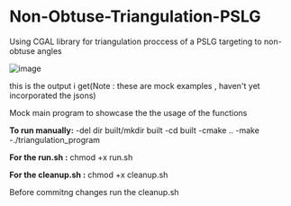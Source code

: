 # Non-Obtuse-Triangulation-PSLG

Using CGAL library for triangulation proccess of a PSLG targeting to non-obtuse angles

![image](https://github.com/user-attachments/assets/fc7c5bb4-4bb3-4dc7-a788-3d0cdc86dee2)

this is the output i get(Note : these are mock examples , haven't yet incorporated the jsons)

Mock main program to showcase the the usage of the functions

**To run manually:**
-del dir built/mkdir built
-cd built
-cmake ..
-make
-./triangulation_program

**For the run.sh :**
chmod +x run.sh

**For the cleanup.sh :**
chmod +x cleanup.sh

Before commitng changes run the cleanup.sh
